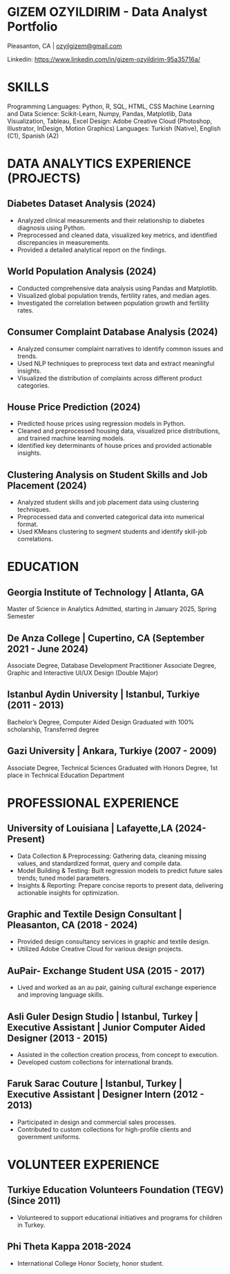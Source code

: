 # GIZEM OZYILDIRIM - Data Analyst Portfolio
Pleasanton, CA    |   ozyilgizem@gmail.com 


Linkedin: https://www.linkedin.com/in/gizem-ozyildirim-95a35716a/


# SKILLS
Programming Languages: Python, R, SQL, HTML, CSS
Machine Learning and Data Science: Scikit-Learn, Numpy, Pandas, Matplotlib, Data Visualization, Tableau, Excel
Design: Adobe Creative Cloud (Photoshop, Illustrator, InDesign, Motion Graphics)
Languages: Turkish (Native), English (C1), Spanish (A2)


# DATA ANALYTICS EXPERIENCE (PROJECTS)

## Diabetes Dataset Analysis (2024)
- Analyzed clinical measurements and their relationship to diabetes diagnosis using Python.
- Preprocessed and cleaned data, visualized key metrics, and identified discrepancies in measurements.
- Provided a detailed analytical report on the findings.

## World Population Analysis (2024)
- Conducted comprehensive data analysis using Pandas and Matplotlib.
- Visualized global population trends, fertility rates, and median ages.
- Investigated the correlation between population growth and fertility rates.
  
## Consumer Complaint Database Analysis (2024)
- Analyzed consumer complaint narratives to identify common issues and trends.
- Used NLP techniques to preprocess text data and extract meaningful insights.
- Visualized the distribution of complaints across different product categories.

## House Price Prediction (2024)
- Predicted house prices using regression models in Python.
- Cleaned and preprocessed housing data, visualized price distributions, and trained machine learning models.
- Identified key determinants of house prices and provided actionable insights.

## Clustering Analysis on Student Skills and Job Placement (2024)
- Analyzed student skills and job placement data using clustering techniques.
- Preprocessed data and converted categorical data into numerical format.
- Used KMeans clustering to segment students and identify skill-job correlations.

  
# EDUCATION

## Georgia Institute of Technology | Atlanta, GA
Master of Science in Analytics
Admitted, starting in January 2025, Spring Semester

## De Anza College | Cupertino, CA (September 2021 - June 2024)
Associate Degree, Database Development Practitioner
Associate Degree, Graphic and Interactive UI/UX Design (Double Major)

## Istanbul Aydin University | Istanbul, Turkiye (2011 - 2013)
Bachelor’s Degree, Computer Aided Design
Graduated with 100% scholarship, Transferred degree

## Gazi University | Ankara, Turkiye (2007 - 2009)
Associate Degree, Technical Sciences
Graduated with Honors Degree, 1st place in Technical Education Department


# PROFESSIONAL EXPERIENCE

## University of Louisiana | Lafayette,LA (2024-Present)
- Data Collection & Preprocessing: Gathering  data, cleaning missing values, and standardized format, query and compile data.
- Model Building & Testing: Built regression models to predict future sales trends; tuned model parameters.
- Insights & Reporting: Prepare concise reports to present data, delivering actionable insights for optimization.


## Graphic and Textile Design Consultant | Pleasanton, CA (2018 - 2024)
- Provided design consultancy services in graphic and textile design.
- Utilized Adobe Creative Cloud for various design projects.

## AuPair- Exchange Student USA (2015 - 2017)
- Lived and worked as an au pair, gaining cultural exchange experience and improving language skills.
  
## Asli Guler Design Studio | Istanbul, Turkey | Executive Assistant | Junior Computer Aided Designer (2013 - 2015)
- Assisted in the collection creation process, from concept to execution.
- Developed custom collections for international brands.

## Faruk Sarac Couture | Istanbul, Turkey | Executive Assistant | Designer Intern (2012 - 2013)
- Participated in design and commercial sales processes.
- Contributed to custom collections for high-profile clients and government uniforms.


# VOLUNTEER EXPERIENCE

## Turkiye Education Volunteers Foundation (TEGV) (Since 2011)
- Volunteered to support educational initiatives and programs for children in Turkey.
## Phi Theta Kappa 2018-2024
- International College Honor Society, honor student.

